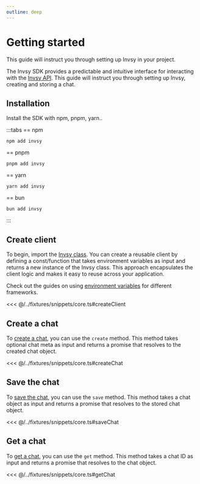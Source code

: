```yaml
---
outline: deep
---
```


# Getting started

This guide will instruct you through setting up Invsy in your project.

The Invsy SDK provides a predictable and intuitive interface for interacting with the [Invsy API](https://api.invsy.com/ui). This guide will instruct you through setting up Invsy, creating and storing a chat.


## Installation
Install the SDK with npm, pnpm, yarn..

:::tabs
== npm
```shell
npm add invsy
```
== pnpm
```shell
pnpm add invsy
```
== yarn
```shell
yarn add invsy
```
== bun
```shell
bun add invsy
```
:::


## Create client
To begin, import the [Invsy class](/chats/invsy-client). You can create a reusable client by defining a const/function that takes environment variables as input and returns a new instance of the Invsy class. This approach encapsulates the client logic and makes it easy to reuse across your application.

Check out the guides on using [environment variables](/guides/basic-nextjs-ai-chat) for different frameworks.

<<< @/../fixtures/snippets/core.ts#createClient

## Create a chat
To [create a chat](/chats/create), you can use the `create` method. This method takes optional chat meta as input and returns a promise that resolves to the created chat object.

<<< @/../fixtures/snippets/core.ts#createChat

## Save the chat
To [save the chat](/chats/save), you can use the `save` method. This method takes a chat object as input and returns a promise that resolves to the stored chat object.

<<< @/../fixtures/snippets/core.ts#saveChat

## Get a chat
To [get a chat](/chats/get), you can use the `get` method. This method takes a chat ID as input and returns a promise that resolves to the chat object.

<<< @/../fixtures/snippets/core.ts#getChat